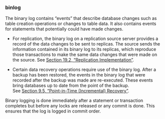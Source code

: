 

### binlog

The binary log contains “events” that describe database changes such as table creation operations or changes to table data. It also contains events for statements that potentially could have made changes.

- For replication, the binary log on a replication source server provides a record of the data changes to be sent to replicas. The source sends the information contained in its binary log to its replicas, which reproduce those transactions to make the same data changes that were made on the source. See [Section 19.2, “Replication Implementation”](https://dev.mysql.com/doc/refman/8.4/en/replication-implementation.html "19.2 Replication Implementation").
    
- Certain data recovery operations require use of the binary log. After a backup has been restored, the events in the binary log that were recorded after the backup was made are re-executed. These events bring databases up to date from the point of the backup. See [Section 9.5, “Point-in-Time (Incremental) Recovery”](https://dev.mysql.com/doc/refman/8.4/en/point-in-time-recovery.html "9.5 Point-in-Time (Incremental) Recovery").

Binary logging is done immediately after a statement or transaction completes but before any locks are released or any commit is done. This ensures that the log is logged in commit order.